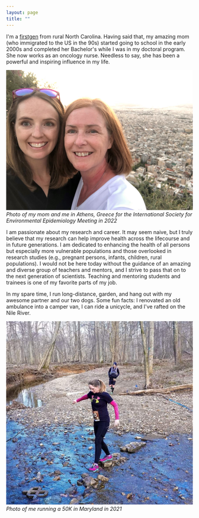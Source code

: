 ```yaml
---
layout: page
title: ""
---
```


I'm a [firstgen](https://www.google.com/search?q=first+generation+college+student&rlz=1C1VDKB_enUS987US988&oq=first+generation+&aqs=chrome.1.69i57j0i512j0i433i512j46i175i199i512j0i433i512l2j0i512j0i433i512j0i512j0i433i512.3044j0j7&sourceid=chrome&ie=UTF-8) from rural North Carolina. Having said that, my amazing mom (who immigrated to the US in the 90s) started going to school in the early 2000s and completed her Bachelor's while I was in my doctoral program. She now works as an oncology nurse. Needless to say, she has been a powerful and inspiring influence in my life.  
  
  
    
![Photo of my mom with me at ISEE 2022 in Athens, Greece](https://github.com/simplydani99/simplydani99.github.io/blob/main/Mom%20and%20I%20in%20Greece_ISEE2022.jpg)
_Photo of my mom and me in Athens, Greece for the International Society for Environmental Epidemiology Meeting in 2022_
  
  
    
I am passionate about my research and career. It may seem naive, but I truly believe that my research can help improve health across the lifecourse and in future generations. I am dedicated to enhancing the health of all persons but especially more vulnerable populations and those overlooked in research studies (e.g., pregnant persons, infants, children, rural populations). I would not be here today without the guidance of an amazing and diverse group of teachers and mentors, and I strive to pass that on to the next generation of scientists. Teaching and mentoring students and trainees is one of my favorite parts of my job.

In my spare time, I run long-distance, garden, and hang out with my awesome partner and our two dogs. Some fun facts: I renovated an old ambulance into a camper van, I can ride a unicycle, and I've rafted on the Nile River.

![Photo of me running a 50K in Maryland](https://github.com/simplydani99/simplydani99.github.io/blob/2041e77e7aec885cbf305a57548385c563ba9ffb/NICHD%20photo.png)  
_Photo of me running a 50K in Maryland in 2021_
  

